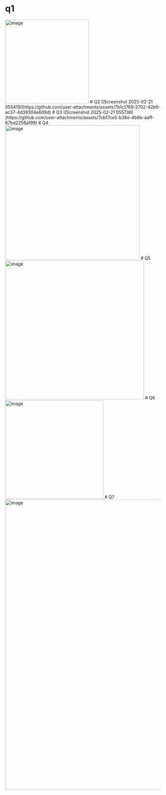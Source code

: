 # q1
<img width="271" alt="image" src="https://github.com/user-attachments/assets/2dc58444-d8f8-44ab-8ec6-fd7598e8b6d1" />
# Q2
![Screenshot 2025-02-21 055419](https://github.com/user-attachments/assets/7b1c1769-2702-42b6-ac37-4d39304e609d)
# Q3
![Screenshot 2025-02-21 055736](https://github.com/user-attachments/assets/7cb17ce5-b38e-4b8b-aaff-67bd2256af99)
# Q4
<img width="435" alt="image" src="https://github.com/user-attachments/assets/83cc755d-1e50-44da-8e14-8f02eba65d61" />
# Q5
<img width="449" alt="image" src="https://github.com/user-attachments/assets/798aa2d6-4fd3-4f8b-8b01-035432016d21" />
# Q6
<img width="318" alt="image" src="https://github.com/user-attachments/assets/50a17e0f-30be-41ab-a3dc-0bd0dca6acf2" />
# Q7
<img width="940" alt="image" src="https://github.com/user-attachments/assets/43a205b5-2925-48ae-879e-4fbdb2f91583" />
